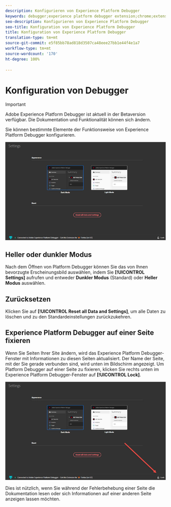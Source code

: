 ```yaml
---
description: Konfigurieren von Experience Platform Debugger
keywords: debugger;experience platform debugger extension;chrome;extension;configure
seo-description: Konfigurieren von Experience Platform Debugger
seo-title: Konfiguration von Experience Platform Debugger
title: Konfiguration von Experience Platform Debugger
translation-type: tm+mt
source-git-commit: e5f85bb78ad818d3507ca48eee27bb1e44f4e1a7
workflow-type: tm+mt
source-wordcount: '170'
ht-degree: 100%

---
```



# Konfiguration von Debugger

>[!IMPORTANT]
>
>Adobe Experience Platform Debugger ist aktuell in der Betaversion verfügbar. Die Dokumentation und Funktionalität können sich ändern.

Sie können bestimmte Elemente der Funktionsweise von Experience Platform Debugger konfigurieren.

![](assets/settings.jpg)

## Heller oder dunkler Modus

Nach dem Öffnen von Platform Debugger können Sie das von Ihnen bevorzugte Erscheinungsbild auswählen, indem Sie **[!UICONTROL Settings]** aufrufen und entweder **Dunkler Modus** (Standard) oder **Heller Modus** auswählen.

## Zurücksetzen

Klicken Sie auf **[!UICONTROL Reset all Data and Settings]**, um alle Daten zu löschen und zu den Standardeinstellungen zurückzukehren.

## Experience Platform Debugger auf einer Seite fixieren

Wenn Sie Seiten Ihrer Site ändern, wird das Experience Platform Debugger-Fenster mit Informationen zu diesen Seiten aktualisiert. Der Name der Seite, mit der Sie gerade verbunden sind, wird unten im Bildschirm angezeigt. Um Platform Debugger auf einer Seite zu fixieren, klicken Sie rechts unten im Experience Platform Debugger-Fenster auf **[!UICONTROL Lock]**.

![](assets/lock.jpg)

Dies ist nützlich, wenn Sie während der Fehlerbehebung einer Seite die Dokumentation lesen oder sich Informationen auf einer anderen Seite anzeigen lassen möchten.